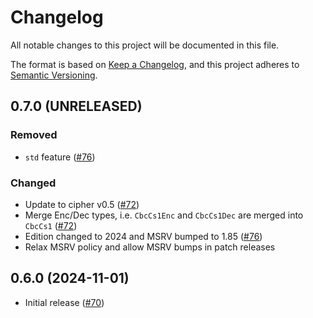 # Changelog

All notable changes to this project will be documented in this file.

The format is based on [Keep a Changelog](https://keepachangelog.com/en/1.0.0/),
and this project adheres to [Semantic Versioning](https://semver.org/spec/v2.0.0.html).

## 0.7.0 (UNRELEASED)
### Removed 
- `std` feature ([#76])

### Changed
- Update to cipher v0.5 ([#72])
- Merge Enc/Dec types, i.e. `CbcCs1Enc` and `CbcCs1Dec` are merged into `CbcCs1` ([#72])
- Edition changed to 2024 and MSRV bumped to 1.85 ([#76])
- Relax MSRV policy and allow MSRV bumps in patch releases

[#72]: https://github.com/RustCrypto/block-modes/pull/72
[#76]: https://github.com/RustCrypto/block-modes/pull/76

## 0.6.0 (2024-11-01)
- Initial release ([#70])

[#70]: https://github.com/RustCrypto/block-modes/pull/70
